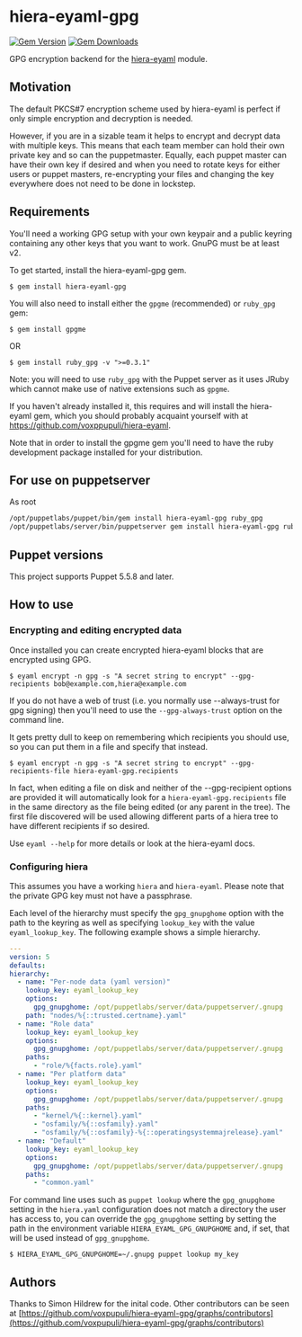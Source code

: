hiera-eyaml-gpg
===============

[![Gem Version](https://img.shields.io/gem/v/hiera-eyaml-gpg.svg)](https://rubygems.org/gems/hiera-eyaml-gpg)
[![Gem Downloads](https://img.shields.io/gem/dt/hiera-eyaml-gpg.svg)](https://rubygems.org/gems/hiera-eyaml-gpg)

GPG encryption backend for the [hiera-eyaml](https://github.com/voxpupuli/hiera-eyaml) module.

Motivation
----------

The default PKCS#7 encryption scheme used by hiera-eyaml is perfect if only simple
encryption and decryption is needed.

However, if you are in a sizable team it helps to encrypt and decrypt data with multiple
keys. This means that each team member can hold their own private key and so can the puppetmaster.
Equally, each puppet master can have their own key if desired and when you need to rotate 
keys for either users or puppet masters, re-encrypting your files and changing the key everywhere
does not need to be done in lockstep.

Requirements
------------

You'll need a working GPG setup with your own keypair and a public keyring containing any other
keys that you want to work. GnuPG must be at least v2.

To get started, install the hiera-eyaml-gpg gem.

    $ gem install hiera-eyaml-gpg

You will also need to install either the `gpgme` (recommended) or `ruby_gpg` gem:

    $ gem install gpgme

OR

    $ gem install ruby_gpg -v ">=0.3.1"

Note: you will need to use `ruby_gpg` with the Puppet server as it uses JRuby which cannot
make use of native extensions such as `gpgme`.

If you haven't already installed it, this requires and will install the hiera-eyaml gem, which you
should probably acquaint yourself with at https://github.com/voxppupuli/hiera-eyaml.

Note that in order to install the gpgme gem you'll need to have the ruby development package installed
for your distribution.

For use on puppetserver
---

As root

```sh
/opt/puppetlabs/puppet/bin/gem install hiera-eyaml-gpg ruby_gpg
/opt/puppetlabs/server/bin/puppetserver gem install hiera-eyaml-gpg ruby_gpg
```

Puppet versions
---------------

This project supports Puppet 5.5.8 and later.

How to use
----------

### Encrypting and editing encrypted data

Once installed you can create encrypted hiera-eyaml blocks that are encrypted using GPG.

    $ eyaml encrypt -n gpg -s "A secret string to encrypt" --gpg-recipients bob@example.com,hiera@example.com

If you do not have a web of trust (i.e. you normally use --always-trust for gpg signing) then you'll need 
to use the `--gpg-always-trust` option on the command line.

It gets pretty dull to keep on remembering which recipients you should use, so you can put them in a file
and specify that instead.

    $ eyaml encrypt -n gpg -s "A secret string to encrypt" --gpg-recipients-file hiera-eyaml-gpg.recipients

In fact, when editing a file on disk and neither of the --gpg-recipient options are provided it will
automatically look for a `hiera-eyaml-gpg.recipients` file in the same directory as the file being edited 
(or any parent in the tree). The first file discovered will be used allowing different parts of a hiera 
tree to have different recipients if so desired.

Use `eyaml --help` for more details or look at the hiera-eyaml docs.

### Configuring hiera

This assumes you have a working `hiera` and `hiera-eyaml`. Please note that the private GPG key must not
have a passphrase.

Each level of the hierarchy must specify the `gpg_gnupghome` option with the path to the keyring as well
as specifying `lookup_key` with the value `eyaml_lookup_key`. The following example shows a simple hierarchy.

```yaml
---
version: 5
defaults:
hierarchy:
  - name: "Per-node data (yaml version)"
    lookup_key: eyaml_lookup_key
    options:
      gpg_gnupghome: /opt/puppetlabs/server/data/puppetserver/.gnupg
    path: "nodes/%{::trusted.certname}.yaml"
  - name: "Role data"
    lookup_key: eyaml_lookup_key
    options:
      gpg_gnupghome: /opt/puppetlabs/server/data/puppetserver/.gnupg
    paths:
      - "role/%{facts.role}.yaml"
  - name: "Per platform data"
    lookup_key: eyaml_lookup_key
    options:
      gpg_gnupghome: /opt/puppetlabs/server/data/puppetserver/.gnupg
    paths:
      - "kernel/%{::kernel}.yaml"
      - "osfamily/%{::osfamily}.yaml"
      - "osfamily/%{::osfamily}-%{::operatingsystemmajrelease}.yaml"
  - name: "Default"
    lookup_key: eyaml_lookup_key
    options:
      gpg_gnupghome: /opt/puppetlabs/server/data/puppetserver/.gnupg
    paths:
      - "common.yaml"
```

For command line uses such as `puppet lookup` where the `gpg_gnupghome` setting in the `hiera.yaml`
configuration does not match a directory the user has access to, you can override the `gpg_gnupghome`
setting by setting the path in the environment variable `HIERA_EYAML_GPG_GNUPGHOME` and, if set, that
will be used instead of `gpg_gnupghome`.

    $ HIERA_EYAML_GPG_GNUPGHOME=~/.gnupg puppet lookup my_key

Authors
-------

Thanks to Simon Hildrew for the inital code. Other contributors can be seen at [https://github.com/voxpupuli/hiera-eyaml-gpg/graphs/contributors](https://github.com/voxpupuli/hiera-eyaml-gpg/graphs/contributors)

